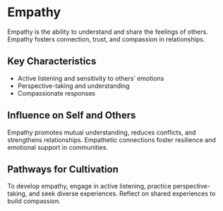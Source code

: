 # Empathy

Empathy is the ability to understand and share the feelings of others. Empathy fosters connection, trust, and compassion in relationships.

## Key Characteristics

- Active listening and sensitivity to others’ emotions
- Perspective-taking and understanding
- Compassionate responses

## Influence on Self and Others

Empathy promotes mutual understanding, reduces conflicts, and strengthens relationships. Empathetic connections foster resilience and emotional support in communities.

## Pathways for Cultivation

To develop empathy, engage in active listening, practice perspective-taking, and seek diverse experiences. Reflect on shared experiences to build compassion.
